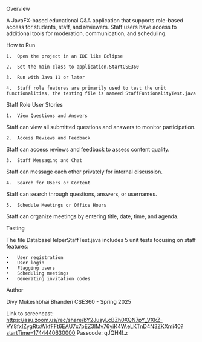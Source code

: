 Overview

A JavaFX-based educational Q&A application that supports role-based access for students, staff, and reviewers. Staff users have access to additional tools for moderation, communication, and scheduling.

How to Run

	1.	Open the project in an IDE like Eclipse
 
	2.	Set the main class to application.StartCSE360
 
	3.	Run with Java 11 or later
 
	4.	Staff role features are primarily used to test the unit functionalities, the testing file is nameed StaffFuntionalityTest.java
 

Staff Role User Stories

	1.	View Questions and Answers
Staff can view all submitted questions and answers to monitor participation.

	2.	Access Reviews and Feedback
Staff can access reviews and feedback to assess content quality.

	3.	Staff Messaging and Chat
Staff can message each other privately for internal discussion.

	4.	Search for Users or Content
Staff can search through questions, answers, or usernames.

	5.	Schedule Meetings or Office Hours
Staff can organize meetings by entering title, date, time, and agenda.


Testing

The file DatabaseHelperStaffTest.java includes 5 unit tests focusing on staff features:

	•	User registration
	•	User login
	•	Flagging users
	•	Scheduling meetings
	•	Generating invitation codes

Author

Divy Mukeshbhai Bhanderi
CSE360 - Spring 2025

Link to screencast: 
https://asu.zoom.us/rec/share/bY2JusyLcBZh0XQN7pY_VXkZ-VY8fxIZygRtxWkfFFt6EAU7x7pEZ3IMv76yiK4W.eLKTnD4N3ZKXmi40?startTime=1744440630000
Passcode: qJQH4!.z









